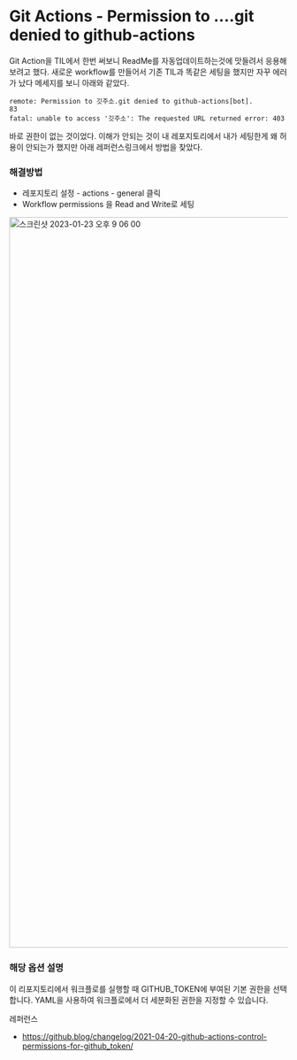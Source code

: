 # Git Actions - Permission to ....git denied to github-actions

Git Action을 TIL에서 한번 써보니 ReadMe를 자동업데이트하는것에 맛들려서 응용해보려고 했다.
새로운 workflow를 만들어서 기존 TIL과 똑같은 세팅을 했지만 자꾸 에러가 났다 메세지를 보니 아래와 같았다.

```
remote: Permission to 깃주소.git denied to github-actions[bot].
83
fatal: unable to access '깃주소': The requested URL returned error: 403
```

바로 권한이 없는 것이었다.
이해가 안되는 것이 내 레포지토리에서 내가 세팅한게 왜 허용이 안되는가 했지만 아래 레퍼런스링크에서 방법을 찾았다.

### 해결방법
- 레포지토리 설정 - actions - general 클릭
- Workflow permissions 을 Read and Write로 세팅

<img width="1320" alt="스크린샷 2023-01-23 오후 9 06 00" src="https://user-images.githubusercontent.com/76529148/214035664-65b61651-76e0-412e-b24f-cee3799ef248.png">


### 해당 옵션 설명
이 리포지토리에서 워크플로를 실행할 때 GITHUB_TOKEN에 부여된 기본 권한을 선택합니다. YAML을 사용하여 워크플로에서 더 세분화된 권한을 지정할 수 있습니다.





레퍼런스 
- https://github.blog/changelog/2021-04-20-github-actions-control-permissions-for-github_token/

